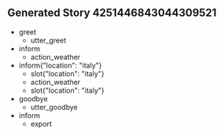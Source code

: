 ## Generated Story 4251446843044309521
* greet
    - utter_greet
* inform
    - action_weather
* inform{"location": "italy"}
    - slot{"location": "italy"}
    - action_weather
    - slot{"location": "italy"}
* goodbye
    - utter_goodbye
* inform
    - export
